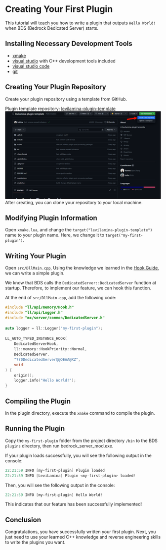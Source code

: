 # Creating Your First Plugin
This tutorial will teach you how to write a plugin that outputs `Hello World!` when BDS (Bedrock Dedicated Server) starts.

## Installing Necessary Development Tools
- [xmake](https://xmake.io/#/en/guide/installation)
- [visual studio](https://visualstudio.microsoft.com/en-us/vs/) with C++ development tools included
- [visual studio code](https://code.visualstudio.com/)
- [git](https://git-scm.com/downloads)

## Creating Your Plugin Repository
Create your plugin repository using a template from GitHub.

Plugin template repository: [levilamina-plugin-template](https://github.com/LiteLDev/levilamina-plugin-template)
![Alt text](img/levilamina-plugin-template.png)
After creating, you can clone your repository to your local machine.

## Modifying Plugin Information
Open `xmake.lua`, and change the `target("levilamina-plugin-template")` name to your plugin name.
Here, we change it to `target("my-first-plugin")`.

## Writing Your Plugin
Open `src/DllMain.cpp`,
Using the knowledge we learned in the [Hook Guide](../../guides/hook_guide), we can write a simple plugin.

We know that BDS calls the `DedicatedServer::DedicatedServer` function at startup. Therefore, to implement our feature, we can hook this function.

At the end of `src/DllMain.cpp`, add the following code:
```cpp
#include "ll/api/memory/Hook.h"
#include "ll/api/Logger.h"
#include "mc/server/common/DedicatedServer.h"

auto logger = ll::Logger("my-first-plugin");

LL_AUTO_TYPED_INSTANCE_HOOK(
    DedicatedServerHook,
    ll::memory::HookPriority::Normal,
    DedicatedServer,
    "??0DedicatedServer@@QEAA@XZ",
    void
) {
    origin();
    logger.info("Hello World!");
}
```

## Compiling the Plugin
In the plugin directory, execute the `xmake` command to compile the plugin.

## Running the Plugin
Copy the `my-first-plugin` folder from the project directory `/bin` to the BDS `plugins` directory, then run bedrock_server_mod.exe.

If your plugin loads successfully, you will see the following output in the console:
```powershell  
22:21:59 INFO [my-first-plugin] Plugin loaded
22:21:59 INFO [LeviLamina] Plugin <my-first-plugin> loaded!
```

Then, you will see the following output in the console:
```powershell
22:21:59 INFO [my-first-plugin] Hello World!
```

This indicates that our feature has been successfully implemented!

## Conclusion
Congratulations, you have successfully written your first plugin.
Next, you just need to use your learned C++ knowledge and reverse engineering skills to write the plugins you want.
